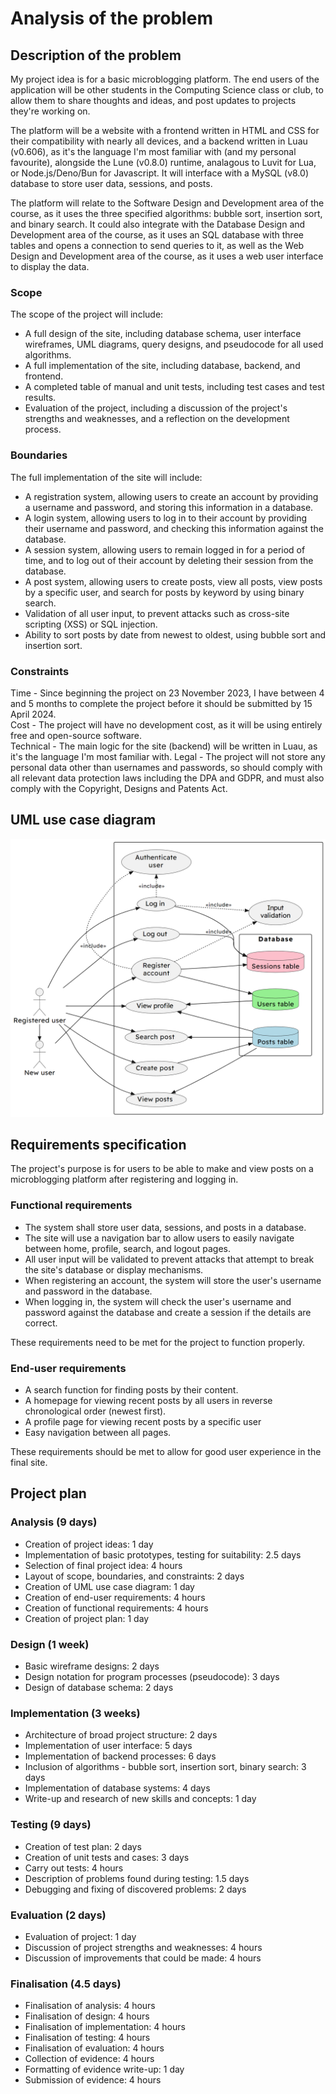 # Analysis of the problem

## Description of the problem

My project idea is for a basic microblogging platform. The end users of the application will be other students in the Computing Science class or club, to allow them to share thoughts and ideas, and post updates to projects they're working on.

The platform will be a website with a frontend written in HTML and CSS for their compatibility with nearly all devices, and a backend written in Luau (v0.606), as it's the language I'm most familiar with (and my personal favourite), alongside the Lune (v0.8.0) runtime, analagous to Luvit for Lua, or Node.js/Deno/Bun for Javascript. It will interface with a MySQL (v8.0) database to store user data, sessions, and posts.

The platform will relate to the Software Design and Development area of the course, as it uses the three specified algorithms: bubble sort, insertion sort, and binary search. It could also integrate with the Database Design and Development area of the course, as it uses an SQL database with three tables and opens a connection to send queries to it, as well as the Web Design and Development area of the course, as it uses a web user interface to display the data.

### Scope

The scope of the project will include:

-   A full design of the site, including database schema, user interface wireframes, UML diagrams, query designs, and pseudocode for all used algorithms.
-   A full implementation of the site, including database, backend, and frontend.
-   A completed table of manual and unit tests, including test cases and test results.
-   Evaluation of the project, including a discussion of the project's strengths and weaknesses, and a reflection on the development process.

### Boundaries

The full implementation of the site will include:

-   A registration system, allowing users to create an account by providing a username and password, and storing this information in a database.
-   A login system, allowing users to log in to their account by providing their username and password, and checking this information against the database.
-   A session system, allowing users to remain logged in for a period of time, and to log out of their account by deleting their session from the database.
-   A post system, allowing users to create posts, view all posts, view posts  by a specific user, and search for posts by keyword by using binary search.
-   Validation of all user input, to prevent attacks such as cross-site scripting (XSS) or SQL injection.
-   Ability to sort posts by date from newest to oldest, using bubble sort and insertion sort.

### Constraints

Time - Since beginning the project on 23 November 2023, I have between 4 and 5 months to complete the project before it should be submitted by 15 April 2024.  
Cost - The project will have no development cost, as it will be using entirely free and open-source software.  
Technical - The main logic for the site (backend) will be written in Luau, as it's the language I'm most familiar with.
Legal - The project will not store any personal data other than usernames and passwords, so should comply with all relevant data protection laws including the DPA and GDPR, and must also comply with the Copyright, Designs and Patents Act.

## UML use case diagram

![UML use case diagram](uml.png)

## Requirements specification

The project's purpose is for users to be able to make and view posts on a microblogging platform after registering and logging in.

### Functional requirements

-   The system shall store user data, sessions, and posts in a database.
-   The site will use a navigation bar to allow users to easily navigate between home, profile, search, and logout pages.
-   All user input will be validated to prevent attacks that attempt to break the site's database or display mechanisms.
-   When registering an account, the system will store the user's username and password in the database.
-   When logging in, the system will check the user's username and password against the database and create a session if the details are correct.

These requirements need to be met for the project to function properly.

### End-user requirements

-   A search function for finding posts by their content.
-   A homepage for viewing recent posts by all users in reverse chronological order (newest first).
-   A profile page for viewing recent posts by a specific user
-   Easy navigation between all pages.

These requirements should be met to allow for good user experience in the final site.

## Project plan

### Analysis (9 days)

-   Creation of project ideas: 1 day
-   Implementation of basic prototypes, testing for suitability: 2.5 days
-   Selection of final project idea: 4 hours
-   Layout of scope, boundaries, and constraints: 2 days
-   Creation of UML use case diagram: 1 day
-   Creation of end-user requirements: 4 hours
-   Creation of functional requirements: 4 hours
-   Creation of project plan: 1 day

### Design (1 week)

-   Basic wireframe designs: 2 days
-   Design notation for program processes (pseudocode): 3 days
-   Design of database schema: 2 days

### Implementation (3 weeks)

-   Architecture of broad project structure: 2 days
-   Implementation of user interface: 5 days
-   Implementation of backend processes: 6 days
-   Inclusion of algorithms - bubble sort, insertion sort, binary search: 3 days
-   Implementation of database systems: 4 days
-   Write-up and research of new skills and concepts: 1 day

### Testing (9 days)

-   Creation of test plan: 2 days
-   Creation of unit tests and cases: 3 days
-   Carry out tests: 4 hours
-   Description of problems found during testing: 1.5 days
-   Debugging and fixing of discovered problems: 2 days

### Evaluation (2 days)

-   Evaluation of project: 1 day
-   Discussion of project strengths and weaknesses: 4 hours
-   Discussion of improvements that could be made: 4 hours

### Finalisation (4.5 days)

-   Finalisation of analysis: 4 hours
-   Finalisation of design: 4 hours
-   Finalisation of implementation: 4 hours
-   Finalisation of testing: 4 hours
-   Finalisation of evaluation: 4 hours
-   Collection of evidence: 4 hours
-   Formatting of evidence write-up: 1 day
-   Submission of evidence: 4 hours
